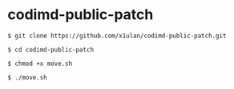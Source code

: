 # codimd-public-patch

`$ git clone https://github.com/x1ulan/codimd-public-patch.git`

`$ cd codimd-public-patch`

`$ chmod +x move.sh`

`$ ./move.sh`